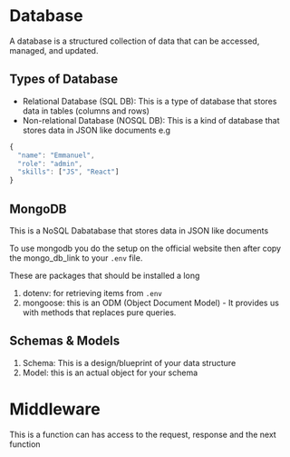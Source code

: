 # Database
A database is a structured collection of data that can be accessed, managed, and updated.

## Types of Database
- Relational Database (SQL DB): This is a type of database that stores data in tables (columns and rows) 
- Non-relational Database (NOSQL DB): This is a kind of database that stores data in JSON like documents e.g
```javascript
{
  "name": "Emmanuel",
  "role": "admin",
  "skills": ["JS", "React"]
}
```

## MongoDB
This is a NoSQL Dabatabase that stores data in JSON like documents

To use mongodb you do the setup on the official website then after copy the mongo_db_link to your `.env` file. 

These are packages that should be installed a long
1. dotenv: for retrieving items from `.env `
2. mongoose: this is an ODM (Object Document Model) - It provides us with methods that replaces pure queries.

## Schemas & Models
1. Schema: This is a design/blueprint of your data structure
2. Model: this is an actual object for your schema


# Middleware
This is a function can has access to the request, response and the next function

